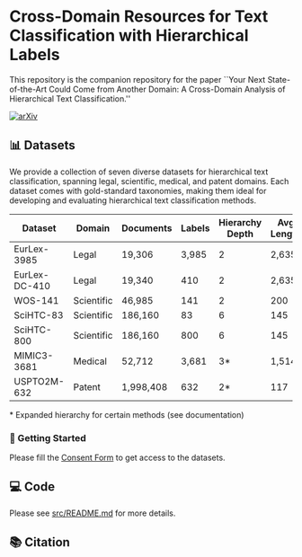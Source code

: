 # Cross-Domain Resources for Text Classification with Hierarchical Labels

This repository is the companion repository for the paper ``Your Next State-of-the-Art Could Come from Another Domain: A Cross-Domain Analysis of Hierarchical Text Classification.''

[![arXiv](https://img.shields.io/badge/arXiv-2024.xxxxx-b31b1b.svg)](https://arxiv.org/abs/2024.xxxxx)


## 📊 Datasets

We provide a collection of seven diverse datasets for hierarchical text classification, spanning legal, scientific, medical, and patent domains. Each dataset comes with gold-standard taxonomies, making them ideal for developing and evaluating hierarchical text classification methods.


| Dataset | Domain | Documents | Labels | Hierarchy Depth | Avg Length |
|---------|--------|-----------|---------|----------------|------------|
| EurLex-3985 | Legal | 19,306 | 3,985 | 2 | 2,635 |
| EurLex-DC-410 | Legal | 19,340 | 410 | 2 | 2,635 |
| WOS-141 | Scientific | 46,985 | 141 | 2 | 200 |
| SciHTC-83 | Scientific | 186,160 | 83 | 6 | 145 |
| SciHTC-800 | Scientific | 186,160 | 800 | 6 | 145 |
| MIMIC3-3681 | Medical | 52,712 | 3,681 | 3* | 1,514 |
| USPTO2M-632 | Patent | 1,998,408 | 632 | 2* | 117 |

\* Expanded hierarchy for certain methods (see documentation)


### 🚀 Getting Started
Please fill the [Consent Form](https://forms.gle/PAAA8z2JYMNjeKRo9) to get access to the datasets.


## 💻 Code

Please see [src/README.md](src/README.md) for more details.

## 📚 Citation
